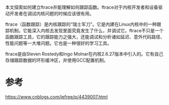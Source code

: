 
#

本文探索如何建立ftrace并能理解如何跟踪函数。ftrace对于内核开发者和设备驱动开发者在调试内核问题的时候应该很有用。

ftrace（函数跟踪）是内核跟踪的“瑞士军刀”。它是内建在Linux内核中的一种跟踪机制。它能深入内核去发现里面究竟发生了什么，并调试它。ftrace不只是一个函数跟踪工具，它的跟踪能力之强大，还能调试和分析诸如延迟、意外代码路径、性能问题等一大堆问题。它也是一种很好的学习工具。

ftrace是由Steven Rostedy和Ingo Molnar在内核2.6.27版本中引入的。它有自己存储跟踪数据的环形缓冲区，并使用GCC配置机制。

# 

# 参考

https://www.cnblogs.com/jefree/p/4439007.html
